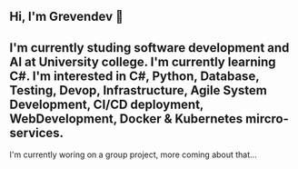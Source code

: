 ## Hi, I'm Grevendev 👋

I'm currently studing software development and AI at University college.
I'm currently learning C#.
I'm interested in C#, Python, Database, Testing, Devop, Infrastructure, Agile System Development, CI/CD deployment, WebDevelopment, Docker & Kubernetes mircro-services. 
---
I'm currently woring on a group project, more coming about that...



